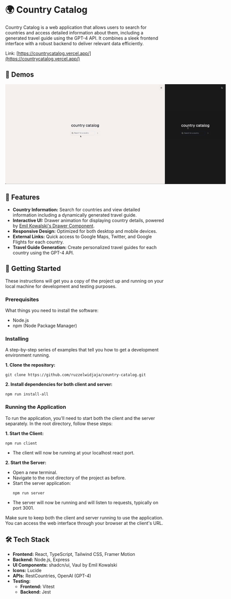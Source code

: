# 🌍 Country Catalog

Country Catalog is a web application that allows users to search for countries and access detailed information about them, including a generated travel guide using the GPT-4 API. It combines a sleek frontend interface with a robust backend to deliver relevant data efficiently.

Link: 
[https://countrycatalog.vercel.app/](https://countrycatalog.vercel.app/)
## 🎥 Demos 

<div style="display: flex; justify-content: space-around;">
  <img src="./readme-demo/wide.gif" alt="Demo Wide" width="508" />
  <img src="./readme-demo/mobile.gif" alt="Demo Mobile" width="192" />
</div>

## 🌟 Features 

- **Country Information:** Search for countries and view detailed information including a dynamically generated travel guide.
- **Interactive UI:** Drawer animation for displaying country details, powered by [Emil Kowalski's Drawer Component](https://vaul.emilkowal.ski/).
- **Responsive Design:** Optimized for both desktop and mobile devices.
- **External Links:** Quick access to Google Maps, Twitter, and Google Flights for each country.
- **Travel Guide Generation:** Create personalized travel guides for each country using the GPT-4 API.

## 🚀 Getting Started

These instructions will get you a copy of the project up and running on your local machine for development and testing purposes.

### Prerequisites

What things you need to install the software:

- Node.js
- npm (Node Package Manager)

### Installing

A step-by-step series of examples that tell you how to get a development environment running.

**1. Clone the repository:**
   ```
   git clone https://github.com/ruzzelwidjaja/country-catalog.git
   ```
**2. Install dependencies for both client and server:**
   ```
   npm run install-all
   ```
### Running the Application
To run the application, you'll need to start both the client and the server separately. In the root directory, follow these steps:

**1. Start the Client:**
   ```
   npm run client
   ```
- The client will now be running at your localhost react port.
  
**2. Start the Server:**
- Open a new terminal.
- Navigate to the root directory of the project as before.
- Start the server application:
   ```
   npm run server
   ```
- The server will now be running and will listen to requests, typically on port 3001.

Make sure to keep both the client and server running to use the application. You can access the web interface through your browser at the client's URL.

## 🛠️ Tech Stack 

- **Frontend:** React, TypeScript, Tailwind CSS, Framer Motion
- **Backend:** Node.js, Express
- **UI Components:** shadcn/ui, Vaul by Emil Kowalski
- **Icons:** Lucide
- **APIs:** RestCountries, OpenAI (GPT-4)
- **Testing:**
   - **Frontend:** Vitest
   - **Backend:** Jest
